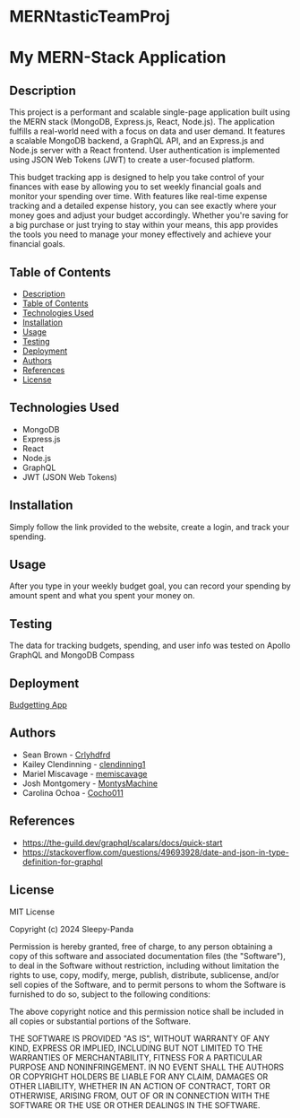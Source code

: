 # MERNtasticTeamProj

# My MERN-Stack Application

## Description
This project is a performant and scalable single-page application built using the MERN stack (MongoDB, Express.js, React, Node.js). The application fulfills a real-world need with a focus on data and user demand. It features a scalable MongoDB backend, a GraphQL API, and an Express.js and Node.js server with a React frontend. User authentication is implemented using JSON Web Tokens (JWT) to create a user-focused platform.

This budget tracking app is designed to help you take control of your finances with ease by allowing you to set weekly financial goals and monitor your spending over time. With features like real-time expense tracking and a detailed expense history, you can see exactly where your money goes and adjust your budget accordingly. Whether you're saving for a big purchase or just trying to stay within your means, this app provides the tools you need to manage your money effectively and achieve your financial goals. 

## Table of Contents
- [Description](#description)
- [Table of Contents](#table-of-contents)
- [Technologies Used](#technologies-used)
- [Installation](#installation)
- [Usage](#usage)
- [Testing](#testing)
- [Deployment](#deployment)
- [Authors](#authors)
- [References](#references)
- [License](#license)

## Technologies Used
- MongoDB
- Express.js
- React
- Node.js
- GraphQL
- JWT (JSON Web Tokens)


## Installation

Simply follow the link provided to the website, create a login, and track your spending. 

## Usage

After you type in your weekly budget goal, you can record your spending by amount spent and what you spent your money on.

## Testing

The data for tracking budgets, spending, and user info was tested on Apollo GraphQL and MongoDB Compass

## Deployment

[Budgetting App](linkgoeshere)

## Authors
- Sean Brown - [Crlyhdfrd](https://github.com/Crlyhdfrd)
- Kailey Clendinning - [clendinning1](https://github.com/clendinning1)
- Mariel Miscavage - [memiscavage](https://github.com/memiscavage)
- Josh Montgomery - [MontysMachine](https://github.com/MontysMachine)
- Carolina Ochoa - [Cocho011](https://github.com/Cocho011)

## References
- https://the-guild.dev/graphql/scalars/docs/quick-start
- https://stackoverflow.com/questions/49693928/date-and-json-in-type-definition-for-graphql

## License

MIT License

Copyright (c) 2024 Sleepy-Panda

Permission is hereby granted, free of charge, to any person obtaining a copy
of this software and associated documentation files (the "Software"), to deal
in the Software without restriction, including without limitation the rights
to use, copy, modify, merge, publish, distribute, sublicense, and/or sell
copies of the Software, and to permit persons to whom the Software is
furnished to do so, subject to the following conditions:

The above copyright notice and this permission notice shall be included in all
copies or substantial portions of the Software.

THE SOFTWARE IS PROVIDED "AS IS", WITHOUT WARRANTY OF ANY KIND, EXPRESS OR
IMPLIED, INCLUDING BUT NOT LIMITED TO THE WARRANTIES OF MERCHANTABILITY,
FITNESS FOR A PARTICULAR PURPOSE AND NONINFRINGEMENT. IN NO EVENT SHALL THE
AUTHORS OR COPYRIGHT HOLDERS BE LIABLE FOR ANY CLAIM, DAMAGES OR OTHER
LIABILITY, WHETHER IN AN ACTION OF CONTRACT, TORT OR OTHERWISE, ARISING FROM,
OUT OF OR IN CONNECTION WITH THE SOFTWARE OR THE USE OR OTHER DEALINGS IN THE
SOFTWARE.
